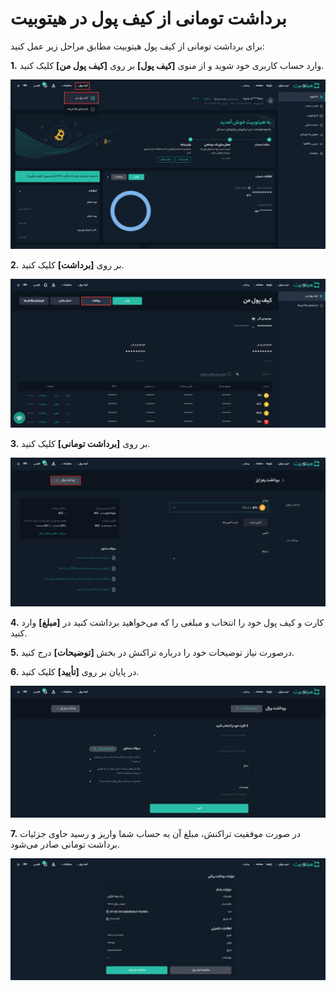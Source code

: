 # برداشت تومانی از کیف پول در هیتوبیت
برای برداشت تومانی از کیف پول هیتوبیت مطابق مراحل زیر عمل کنید:

**1.** وارد حساب کاربری خود شوید و از منوی **[کیف پول]** بر روی **[کیف پول من]** کلیک کنید.

![کیف پول من](./Images/my-wallet-menu.jpg)

**2.** بر روی **[برداشت]** کلیک کنید.

![برداشت از کیف پول](./Images/withdraw-from-wallet.jpg)

**3.** بر روی **[برداشت تومانی]** کلیک کنید.

![برداشت تومان](./Images/fiat-withdraw-button.jpg)

**4.** کارت و کیف پول خود را انتخاب و مبلغی را که می‌خواهید برداشت کنید در **[مبلغ]**  وارد کنید.

**5.** درصورت نیاز توضیحات خود را درباره تراکنش در بخش **[توضیحات]** درج کنید.

**6.**  در پایان بر روی **[تأیید]** کلیک کنید.

![صفحه برداشت تومانی](./Images/fiat-withdraw.jpg)

**7.** در صورت موفقیت تراکنش، مبلغ آن به حساب شما واریز و رسید حاوی جزئیات برداشت تومانی صادر می‌شود.

![رسید برداشت تومانی](./Images/withdraw-receipt.jpg)


